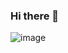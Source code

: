 ### Hi there 👋

![image](https://gimg2.baidu.com/image_search/src=http%3A%2F%2Fpic1.win4000.com%2Fwallpaper%2F2020-05-19%2F5ec3562415a22.jpg&refer=http%3A%2F%2Fpic1.win4000.com&app=2002&size=f9999,10000&q=a80&n=0&g=0n&fmt=auto?sec=1653561090&t=b2ea9d9e8215ec0c500dba2d682677b9)



